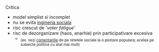 Critica

- model simplist si incomplet
- nu se evita <a target="_blank" href="https://imgur.com/a/inginerie-sociala-nlyAg5e">ingineria sociala</a>
- risc crescut de _'voter fatigue'_
- risc de dezorganizare (haos, anarhie) prin participativare excesiva
  - <sub>(ex. vezi <a target="_blank" href="https://imgur.com/a/participatory-democracy-fails-QzAkpZC">comentariile</a> de pe retelele sociale la o postare populara; acelea pe subiecte politice cu atat mai mult)</sub>
